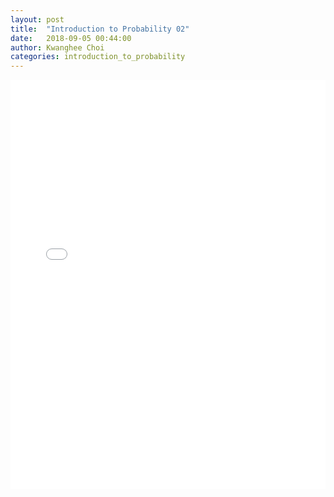 ```yaml
---
layout: post
title:  "Introduction to Probability 02"
date:   2018-09-05 00:44:00
author: Kwanghee Choi
categories: introduction_to_probability
---
```


<div width="100%" style="padding-bottom:130%; display:block; position: relative;">
<embed src="/assets/pdfs/mit-intro-to-prob-02.pdf" width="100%" height="100%" style="position:absolute;"/>
</div>
